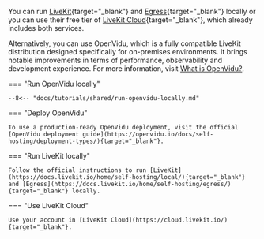 You can run [LiveKit](https://docs.livekit.io/home/self-hosting/local/){target="\_blank"} and [Egress](https://docs.livekit.io/home/self-hosting/egress/){target="\_blank"} locally or you can use their free tier of [LiveKit Cloud](https://cloud.livekit.io/){target="\_blank"}, which already includes both services.

Alternatively, you can use OpenVidu, which is a fully compatible LiveKit distribution designed specifically for on-premises environments. It brings notable improvements in terms of performance, observability and development experience. For more information, visit [What is OpenVidu?](/about-openvidu/).

=== "Run OpenVidu locally"

    --8<-- "docs/tutorials/shared/run-openvidu-locally.md"

=== "Deploy OpenVidu"

    To use a production-ready OpenVidu deployment, visit the official [OpenVidu deployment guide](https://openvidu.io/docs/self-hosting/deployment-types/){target="_blank"}.

=== "Run LiveKit locally"

    Follow the official instructions to run [LiveKit](https://docs.livekit.io/home/self-hosting/local/){target="_blank"} and [Egress](https://docs.livekit.io/home/self-hosting/egress/){target="_blank"} locally.

=== "Use LiveKit Cloud"

    Use your account in [LiveKit Cloud](https://cloud.livekit.io/){target="_blank"}.
